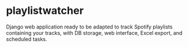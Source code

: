 # playlistwatcher
Django web application ready to be adapted to track Spotify playlists containing your tracks, with DB storage, web interface, Excel export, and scheduled tasks.
